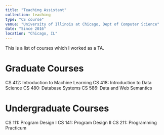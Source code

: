 ```yaml
---
title: "Teaching Assistant"
collection: teaching
type: "CS course"
venue: "University of Illinois at Chicago, Dept of Computer Science"
date: "Since 2016"
location: "Chicago, IL"
---
```


This is a list of courses which I worked as a TA.

Graduate Courses
======
CS 412: Introduction to Machine Learning
CS 418: Introduction to Data Science
CS 480: Database Systems
CS 586: Data and Web Semantics

Undergraduate Courses
======
CS 111: Program Design I
CS 141: Program Design II
CS 211: Programming Practicum
